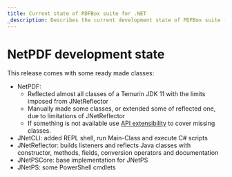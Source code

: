 ```yaml
---
title: Current state of PDFBox suite for .NET
_description: Describes the current development state of PDFBox suite for .NET
---
```


# NetPDF development state

This release comes with some ready made classes:

* NetPDF:
  * Reflected almost all classes of a Temurin JDK 11 with the limits imposed from JNetReflector
  * Manually made some classes, or extended some of reflected one, due to limitations of JNetReflector
  * If something is not available use [API extensibility](API_extensibility.md) to cover missing classes.
* JNetCLI: added REPL shell, run Main-Class and execute C# scripts
* JNetReflector: builds listeners and reflects Java classes with constructor, methods, fields, conversion operators and documentation
* JNetPSCore: base implementation for JNetPS
* JNetPS: some PowerShell cmdlets